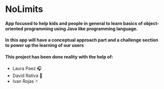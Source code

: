# **NoLimits**
#### App focused to help kids and people in general to learn basics of object-oriented programming using Java like programming language.
#### In this app will have a conceptual approach part and a challenge section to power up the learning of our users
#### This project has been done reality with the help of:
- Laura Paez :headphones:
- David Rativa :art:
- Ivan Rojas :black_joker:
